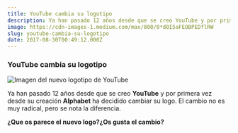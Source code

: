 ```yaml
---
title: YouTube cambia su logotipo
description: Ya han pasado 12 años desde que se creo YouTube y por primera vez desde su creación Alphabet ha decidido cambiar su logo.El cambio no es…
image: https://cdn-images-1.medium.com/max/800/0*d0I5aFEOBPEDflRW
slug: youtube-cambia-su-logotipo
date: 2017-08-30T00:49:12.000Z
---
```


### YouTube cambia su logotipo

![Imagen del nuevo logotipo de YouTube](https://cdn-images-1.medium.com/max/800/0*d0I5aFEOBPEDflRW)

Ya han pasado 12 años desde que se creo **YouTube** y por primera vez desde su creación **Alphabet** ha decidido cambiar su logo. El cambio no es muy radical, pero se nota la diferencia.

**¿Que os parece el nuevo logo?¿Os gusta el cambio?**

